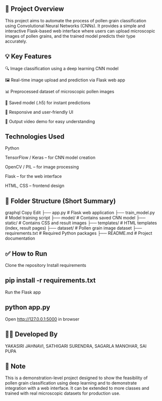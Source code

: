 ## 📝 Project Overview
This project aims to automate the process of pollen grain classification using Convolutional Neural Networks (CNNs). It provides a simple and interactive Flask-based web interface where users can upload microscopic images of pollen grains, and the trained model predicts their type accurately.

## 💡 Key Features
🔍 Image classification using a deep learning CNN model

🖼️ Real-time image upload and prediction via Flask web app

📊 Preprocessed dataset of microscopic pollen images

💾 Saved model (.h5) for instant predictions

📱 Responsive and user-friendly UI

🎥 Output video demo for easy understanding

 ## Technologies Used
Python

TensorFlow / Keras – for CNN model creation

OpenCV / PIL – for image processing

Flask – for the web interface

HTML, CSS – frontend design

## 📁 Folder Structure (Short Summary)
graphql
Copy
Edit
├── app.py               # Flask web application
├── train_model.py       # Model training script
├── model/               # Contains saved CNN model
├── static/              # Contains CSS and result images
├── templates/           # HTML templates (index, result pages)
├── dataset/             # Pollen grain image dataset
├── requirements.txt     # Required Python packages
├── README.md            # Project documentation

## ✅ How to Run
Clone the repository
Install requirements

## pip install -r requirements.txt
Run the Flask app
## python app.py

Open http://127.0.0.1:5000 in browser


## 👩‍💻 Developed By
YAKASIRI JAHNAVI,
SATHIGARI SURENDRA, 
SAGARLA MANOHAR,
SAI PUPA

## 📌 Note

This is a demonstration-level project designed to show the feasibility of pollen grain classification using deep learning and to demonstrate integration with a web interface. It can be extended to more classes and trained with real microscopic datasets for production use.
